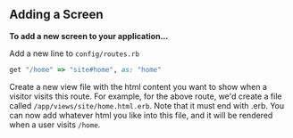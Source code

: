 ## Adding a Screen

**To add a new screen to your application...**

Add a new line to `config/routes.rb`

```ruby
get "/home" => "site#home", as: "home"
```
Create a new view file with the html content you want to show when a visitor visits this route. For example, for the above route, we'd create a file called `/app/views/site/home.html.erb`. Note that it must end with .erb. You can now add whatever html you like into this file, and it will be rendered when a user visits `/home`.
